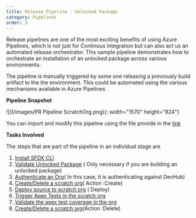 ```yaml
---
title: Release Pipeline - Unlocked Package
category: Pipelines
order: 3
---
```


Release pipelines are one of the most exciting benefits of using Azure Pipelines, which is not just for Continous Integration but can also act us an automated release orchestrator. This sample pipeline demonstrates how to orchestrate an installation of an unlocked package across various environments.

The pipeline is manually triggered by some one releasing a previously build artifact to the the environment. This could be automated using the various mechanisms available in Azure Pipelines

**Pipeline Snapshot**

![](/images/PR Pipeline ScratchOrg.png){: width="1570" height="824"}

You can import and modify this pipeline using the file provide in the [link](https://github.com/azlamsalam/sfpowerscripts/blob/master/SamplePipelines/PR%20Source%20Format%20%5bScratch%20Orgs%5d%20using%20sfpowerscripts.json)

**Tasks Involved**

The steps that are part of the pipeline in an individual stage are

1. [Install SFDX CLI](/Tasks/Common-Utility-Tasks/Install%20SFDX%20CLI/)
2. [Validate Unlocked Package](/Tasks/Common-Utility-Tasks/Validate%20Unlocked%20Package/) ( Only necessary if you are building an unlocked package)
3. [Authenticate an Org](/Tasks/Common-Utility-Tasks/Authenticate%20an%20Org/)( In this case, it is authenticating against DevHub)
4. [Create/Delete a scratch org](/Tasks/Common-Utility-Tasks/Create%20and%20Delete%20a%20Scratch%20Org/)( Action :Create)
5. [Deploy source to scratch org](/Tasks/Deployment-Tasks/Deploy%20Source%20to%20Org/) ( Deploy)
6. [Trigger Apex Tests in the scratch org](/Tasks/Testing%20Tasks/Trigger%20Apex%20Test/)
7. [Validate the apex test coverage in the org](/Tasks/Testing%20Tasks/Validate%20Apex%20Test/)
8. [Create/Delete a scratch org](/Tasks/Common-Utility-Tasks/Create%20and%20Delete%20a%20Scratch%20Org/)(Action :Delete)